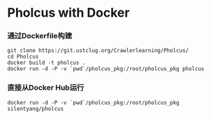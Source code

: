 # Pholcus with Docker

### 通过Dockerfile构建
```
git clone https://git.ustclug.org/Crawlerlearning/Pholcus/
cd Pholcus
docker build -t pholcus .
docker run -d -P -v `pwd`/pholcus_pkg:/root/pholcus_pkg pholcus
```
### 直接从Docker Hub运行
```
docker run -d -P -v `pwd`/pholcus_pkg:/root/pholcus_pkg silentyang/pholcus
```
